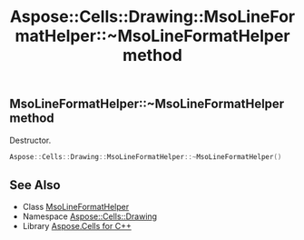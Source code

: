 ﻿---
title: Aspose::Cells::Drawing::MsoLineFormatHelper::~MsoLineFormatHelper method
linktitle: ~MsoLineFormatHelper
second_title: Aspose.Cells for C++ API Reference
description: 'Aspose::Cells::Drawing::MsoLineFormatHelper::~MsoLineFormatHelper method. Destructor in C++.'
type: docs
weight: 200
url: /cpp/aspose.cells.drawing/msolineformathelper/~msolineformathelper/
---
## MsoLineFormatHelper::~MsoLineFormatHelper method


Destructor.

```cpp
Aspose::Cells::Drawing::MsoLineFormatHelper::~MsoLineFormatHelper()
```

## See Also

* Class [MsoLineFormatHelper](../)
* Namespace [Aspose::Cells::Drawing](../../)
* Library [Aspose.Cells for C++](../../../)
